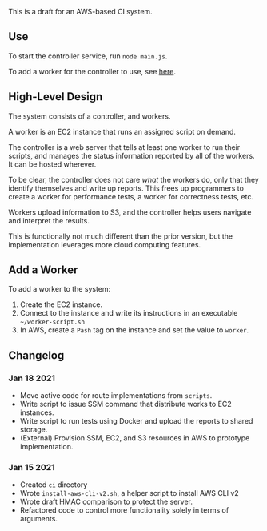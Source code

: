 This is a draft for an AWS-based CI system.


## Use

To start the controller service, run `node main.js`.

To add a worker for the controller to use, see [here](#add-a-worker).


## High-Level Design

The system consists of a controller, and workers.

A worker is an EC2 instance that runs an assigned script on demand.

The controller is a web server that tells at least one worker to run
their scripts, and manages the status information reported by all
of the workers. It can be hosted wherever.

To be clear, the controller does not care _what_ the workers do, only
that they identify themselves and write up reports. This frees up
programmers to create a worker for performance tests, a worker
for correctness tests, etc.

Workers upload information to S3, and the controller helps users
navigate and interpret the results.

This is functionally not much different than the prior version,
but the implementation leverages more cloud computing features.


## Add a Worker

To add a worker to the system:

1. Create the EC2 instance.
2. Connect to the instance and write its instructions in an executable `~/worker-script.sh`
3. In AWS, create a `Pash` tag on the instance and set the value to `worker`.


## Changelog

### Jan 18 2021

- Move active code for route implementations from `scripts`.
- Write script to issue SSM command that distribute works to EC2 instances.
- Write script to run tests using Docker and upload the reports to shared storage.
- (External) Provision SSM, EC2, and S3 resources in AWS to prototype implementation.


### Jan 15 2021

- Created `ci` directory
- Wrote `install-aws-cli-v2.sh`, a helper script to install AWS CLI v2
- Wrote draft HMAC comparison to protect the server.
- Refactored code to control more functionality solely in terms of arguments.
